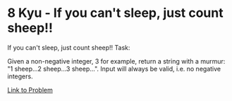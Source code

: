 # 8 Kyu - If you can't sleep, just count sheep!!

If you can't sleep, just count sheep!!
Task:

Given a non-negative integer, 3 for example, return a string with a murmur: "1 sheep...2 sheep...3 sheep...". Input will always be valid, i.e. no negative integers.

[Link to Problem](https://www.codewars.com/kata/5b077ebdaf15be5c7f000077/train/javascript)